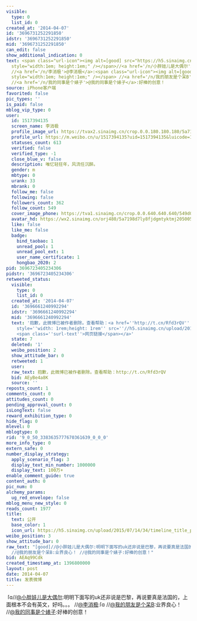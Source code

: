 ```yaml
---
visible:
  type: 0
  list_id: 0
created_at: '2014-04-07'
id: '3696731252291850'
idstr: '3696731252291850'
mid: '3696731252291850'
can_edit: false
show_additional_indication: 0
text: <span class="url-icon"><img alt=[good] src="https://h5.sinaimg.cn/m/emoticon/icon/others/h_good-0c51afc69c.png"
  style="width:1em; height:1em;" /></span>//<a href='/n/小胖娃儿是大偶尔'>@小胖娃儿是大偶尔</a>:明明下面写的uk还非说是巴黎，再说要真是法国的，上面根本不会有英文，好吗。。。
  //<a href='/n/李消极'>@李消极</a>:<span class="url-icon"><img alt=[good] src="https://h5.sinaimg.cn/m/emoticon/icon/others/h_good-0c51afc69c.png"
  style="width:1em; height:1em;" /></span> //<a href='/n/我的朋友是个呆B'>@我的朋友是个呆B</a>:业界良心！
  //<a href='/n/我的同事是个婊子'>@我的同事是个婊子</a>:好棒的创意！
source: iPhone客户端
favorited: false
pic_types: ''
is_paid: false
mblog_vip_type: 0
user:
  id: 1517394135
  screen_name: 李消极
  profile_image_url: https://tvax2.sinaimg.cn/crop.0.0.180.180.180/5a7198d7ly8fjdgmtyktmj20500500so.jpg?KID=imgbed,tva&Expires=1606399604&ssig=KolcJ45Ip5
  profile_url: https://m.weibo.cn/u/1517394135?uid=1517394135&luicode=10000011&lfid=2304131517394135_-_WEIBO_SECOND_PROFILE_WEIBO
  statuses_count: 613
  verified: false
  verified_type: -1
  close_blue_v: false
  description: 唯忆轻狂年，风流任沉醉。
  gender: m
  mbtype: 0
  urank: 33
  mbrank: 0
  follow_me: false
  following: false
  followers_count: 362
  follow_count: 549
  cover_image_phone: https://tva1.sinaimg.cn/crop.0.0.640.640.640/549d0121tw1egm1kjly3jj20hs0hsq4f.jpg
  avatar_hd: https://wx2.sinaimg.cn/orj480/5a7198d7ly8fjdgmtyktmj20500500so.jpg
  like: false
  like_me: false
  badge:
    bind_taobao: 1
    unread_pool: 1
    unread_pool_ext: 1
    user_name_certificate: 1
    hongbao_2020: 2
pid: 3696723405234306
pidstr: '3696723405234306'
retweeted_status:
  visible:
    type: 0
    list_id: 0
  created_at: '2014-04-07'
  id: '3696661240992294'
  idstr: '3696661240992294'
  mid: '3696661240992294'
  text: '抱歉，此微博已被作者删除。查看帮助：<a href=''http://t.cn/Rfd3rQV'' data-hide=''''><span class=''url-icon''><img
    style=''width: 1rem;height: 1rem'' src=''//h5.sinaimg.cn/upload/2015/09/25/3/timeline_card_small_web_default.png''></span>
    <span class=''surl-text''>网页链接</span></a>'
  state: 7
  deleted: '1'
  weibo_position: 2
  show_attitude_bar: 0
  retweeted: 1
  user:
  raw_text: 抱歉，此微博已被作者删除。查看帮助：http://t.cn/Rfd3rQV
  bid: AEyBe4a8K
  source: ''
reposts_count: 1
comments_count: 0
attitudes_count: 0
pending_approval_count: 0
isLongText: false
reward_exhibition_type: 0
hide_flag: 0
mlevel: 0
mblogtype: 0
rid: '9_0_50_3383635777670361639_0_0_0'
more_info_type: 0
extern_safe: 0
number_display_strategy:
  apply_scenario_flag: 3
  display_text_min_number: 1000000
  display_text: 100万+
enable_comment_guide: true
content_auth: 0
pic_num: 0
alchemy_params:
  ug_red_envelope: false
mblog_menu_new_style: 0
reads_count: 1977
title:
  text: 公开
  base_color: 1
  icon_url: https://h5.sinaimg.cn/upload/2015/07/14/34/timeline_title_public_default.png
weibo_position: 3
show_attitude_bar: 0
raw_text: "[good]//@小胖娃儿是大偶尔:明明下面写的uk还非说是巴黎，再说要真是法国的，上面根本不会有英文，好吗。。。 //@李消极:[good]
  //@我的朋友是个呆B:业界良心！ //@我的同事是个婊子:好棒的创意！"
bid: AEAq99Cdk
created_timestamp_at: 1396800000
layout: post
date: 2014-04-07
title: 发表微博
---
```


![]()
<span class="url-icon"><img alt=[good] src="https://h5.sinaimg.cn/m/emoticon/icon/others/h_good-0c51afc69c.png" style="width:1em; height:1em;" /></span>//<a href='/n/小胖娃儿是大偶尔'>@小胖娃儿是大偶尔</a>:明明下面写的uk还非说是巴黎，再说要真是法国的，上面根本不会有英文，好吗。。。 //<a href='/n/李消极'>@李消极</a>:<span class="url-icon"><img alt=[good] src="https://h5.sinaimg.cn/m/emoticon/icon/others/h_good-0c51afc69c.png" style="width:1em; height:1em;" /></span> //<a href='/n/我的朋友是个呆B'>@我的朋友是个呆B</a>:业界良心！ //<a href='/n/我的同事是个婊子'>@我的同事是个婊子</a>:好棒的创意！
